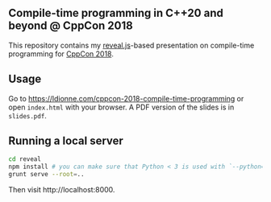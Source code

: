 ## Compile-time programming in C++20 and beyond @ CppCon 2018

This repository contains my [reveal.js][]-based presentation on compile-time
programming for [CppCon 2018][].

## Usage
Go to https://ldionne.com/cppcon-2018-compile-time-programming or open
`index.html` with your browser. A PDF version of the slides is in `slides.pdf`.

## Running a local server
```sh
cd reveal
npm install # you can make sure that Python < 3 is used with `--python=python2.XYZ`
grunt serve --root=..
```

Then visit http://localhost:8000.

<!-- Links -->
[CppCon 2018]: https://cppcon.org
[reveal.js]: https://github.com/hakimel/reveal.js
